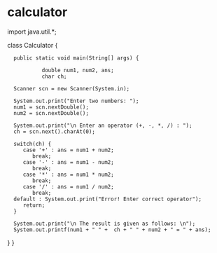 # calculator
import java.util.*;

class Calculator 
{

      public static void main(String[] args) {
      
               double num1, num2, ans;
               char ch;

      Scanner scn = new Scanner(System.in);
      
      System.out.print("Enter two numbers: ");
      num1 = scn.nextDouble();
      num2 = scn.nextDouble();

      System.out.print("\n Enter an operator (+, -, *, /) : ");
      ch = scn.next().charAt(0);

      switch(ch) {
         case '+' : ans = num1 + num2;
            break;
         case '-' : ans = num1 - num2;
            break;
         case '*' : ans = num1 * num2;
            break;
         case '/' : ans = num1 / num2;
            break;
      default : System.out.print("Error! Enter correct operator");
         return;
      }
      
      System.out.print("\n The result is given as follows: \n");
      System.out.printf(num1 + " " +  ch + " " + num2 + " = " + ans);
   }
}
